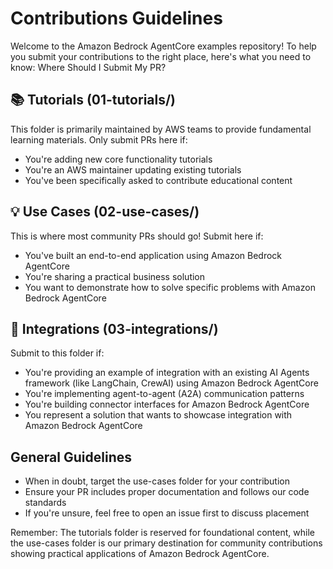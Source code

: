 # Contributions Guidelines

Welcome to the Amazon Bedrock AgentCore examples repository! To help you submit your contributions to the right place, here's what you need to know:
Where Should I Submit My PR?

## 📚 Tutorials (01-tutorials/)

This folder is primarily maintained by AWS teams to provide fundamental learning materials. Only submit PRs here if:

- You're adding new core functionality tutorials
- You're an AWS maintainer updating existing tutorials
- You've been specifically asked to contribute educational content

## 💡 Use Cases (02-use-cases/)

This is where most community PRs should go! Submit here if:

- You've built an end-to-end application using Amazon Bedrock AgentCore
- You're sharing a practical business solution
- You want to demonstrate how to solve specific problems with Amazon Bedrock AgentCore

## 🔌 Integrations (03-integrations/)

Submit to this folder if:

- You're providing an example of integration with an existing AI Agents framework (like LangChain, CrewAI) using Amazon Bedrock AgentCore
- You're implementing agent-to-agent (A2A) communication patterns
- You're building connector interfaces for Amazon Bedrock AgentCore
- You represent a solution that wants to showcase integration with Amazon Bedrock AgentCore

## General Guidelines

- When in doubt, target the use-cases folder for your contribution
- Ensure your PR includes proper documentation and follows our code standards
- If you're unsure, feel free to open an issue first to discuss placement

Remember: The tutorials folder is reserved for foundational content, while the use-cases folder is our primary destination for community contributions showing practical applications of Amazon Bedrock AgentCore.